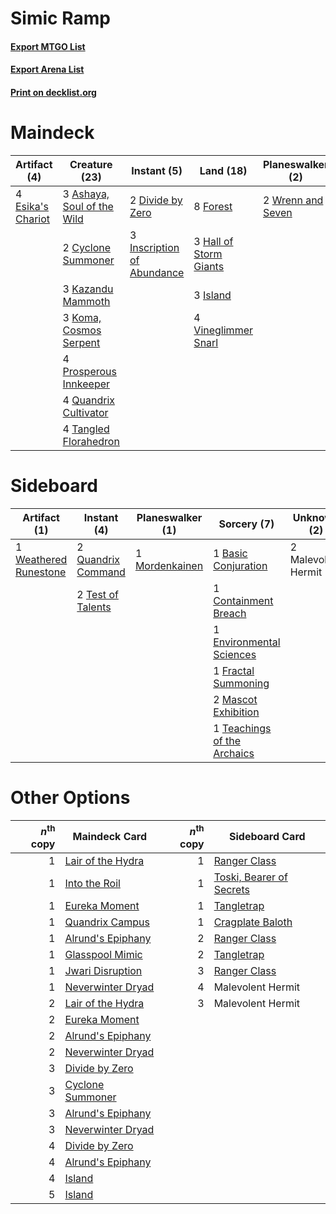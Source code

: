 # Simic Ramp

#### [Export MTGO List](../collection/Simic%20Ramp/Simic%20Ramp.txt)
#### [Export Arena List](../collection/Simic%20Ramp/Simic%20Ramp_arena.txt)
#### [Print on decklist.org](http://decklist.org/?deckmain=3%09Ashaya,%20Soul%20of%20the%20Wild%0A4%09Barkchannel%20Pathway%0A2%09Cyclone%20Summoner%0A2%09Divide%20by%20Zero%0A4%09Esika's%20Chariot%0A2%09Field%20Trip%0A8%09Forest%0A3%09Hall%20of%20Storm%20Giants%0A3%09Inscription%20of%20Abundance%0A3%09Island%0A3%09Kazandu%20Mammoth%0A3%09Koma,%20Cosmos%20Serpent%0A4%09Prosperous%20Innkeeper%0A4%09Quandrix%20Cultivator%0A2%09Sea%20Gate%20Restoration%0A4%09Tangled%20Florahedron%0A4%09Vineglimmer%20Snarl%0A2%09Wrenn%20and%20Seven&deckside=1%09Basic%20Conjuration%0A1%09Containment%20Breach%0A1%09Environmental%20Sciences%0A1%09Fractal%20Summoning%0A2%09Malevolent%20Hermit%0A2%09Mascot%20Exhibition%0A1%09Mordenkainen%0A2%09Quandrix%20Command%0A1%09Teachings%20of%20the%20Archaics%0A2%09Test%20of%20Talents%0A1%09Weathered%20Runestone)
# Maindeck

|                                        Artifact (4)                                        |                                            Creature (23)                                            |                                             Instant (5)                                             |                                            Land (18)                                            |                                      Planeswalker (2)                                      |                                           Sorcery (4)                                           |     Unknown (4)     |
|--------------------------------------------------------------------------------------------|-----------------------------------------------------------------------------------------------------|-----------------------------------------------------------------------------------------------------|-------------------------------------------------------------------------------------------------|--------------------------------------------------------------------------------------------|-------------------------------------------------------------------------------------------------|---------------------|
|4 [Esika's Chariot](http://gatherer.wizards.com/Pages/Card/Details.aspx?multiverseid=503783)|3 [Ashaya, Soul of the Wild](http://gatherer.wizards.com/Pages/Card/Details.aspx?multiverseid=491824)|2 [Divide by Zero](http://gatherer.wizards.com/Pages/Card/Details.aspx?multiverseid=513518)          |8 [Forest](http://gatherer.wizards.com/Pages/Card/Details.aspx?multiverseid=439860)              |2 [Wrenn and Seven](http://gatherer.wizards.com/Pages/Card/Details.aspx?multiverseid=534999)|2 [Field Trip](http://gatherer.wizards.com/Pages/Card/Details.aspx?multiverseid=513608)          |4 Barkchannel Pathway|
|                                                                                            |2 [Cyclone Summoner](http://gatherer.wizards.com/Pages/Card/Details.aspx?multiverseid=503660)        |3 [Inscription of Abundance](http://gatherer.wizards.com/Pages/Card/Details.aspx?multiverseid=491832)|3 [Hall of Storm Giants](http://gatherer.wizards.com/Pages/Card/Details.aspx?multiverseid=527544)|                                                                                            |2 [Sea Gate Restoration](http://gatherer.wizards.com/Pages/Card/Details.aspx?multiverseid=491706)|                     |
|                                                                                            |3 [Kazandu Mammoth](http://gatherer.wizards.com/Pages/Card/Details.aspx?multiverseid=491835)         |                                                                                                     |3 [Island](http://gatherer.wizards.com/Pages/Card/Details.aspx?multiverseid=439857)              |                                                                                            |                                                                                                 |                     |
|                                                                                            |3 [Koma, Cosmos Serpent](http://gatherer.wizards.com/Pages/Card/Details.aspx?multiverseid=503837)    |                                                                                                     |4 [Vineglimmer Snarl](http://gatherer.wizards.com/Pages/Card/Details.aspx?multiverseid=513766)   |                                                                                            |                                                                                                 |                     |
|                                                                                            |4 [Prosperous Innkeeper](http://gatherer.wizards.com/Pages/Card/Details.aspx?multiverseid=527487)    |                                                                                                     |                                                                                                 |                                                                                            |                                                                                                 |                     |
|                                                                                            |4 [Quandrix Cultivator](http://gatherer.wizards.com/Pages/Card/Details.aspx?multiverseid=513710)     |                                                                                                     |                                                                                                 |                                                                                            |                                                                                                 |                     |
|                                                                                            |4 [Tangled Florahedron](http://gatherer.wizards.com/Pages/Card/Details.aspx?multiverseid=491859)     |                                                                                                     |                                                                                                 |                                                                                            |                                                                                                 |                     |


# Sideboard

|                                          Artifact (1)                                          |                                         Instant (4)                                         |                                    Planeswalker (1)                                     |                                             Sorcery (7)                                              |    Unknown (2)    |
|------------------------------------------------------------------------------------------------|---------------------------------------------------------------------------------------------|-----------------------------------------------------------------------------------------|------------------------------------------------------------------------------------------------------|-------------------|
|1 [Weathered Runestone](http://gatherer.wizards.com/Pages/Card/Details.aspx?multiverseid=503863)|2 [Quandrix Command](http://gatherer.wizards.com/Pages/Card/Details.aspx?multiverseid=513709)|1 [Mordenkainen](http://gatherer.wizards.com/Pages/Card/Details.aspx?multiverseid=527351)|1 [Basic Conjuration](http://gatherer.wizards.com/Pages/Card/Details.aspx?multiverseid=513597)        |2 Malevolent Hermit|
|                                                                                                |2 [Test of Talents](http://gatherer.wizards.com/Pages/Card/Details.aspx?multiverseid=513536) |                                                                                         |1 [Containment Breach](http://gatherer.wizards.com/Pages/Card/Details.aspx?multiverseid=513602)       |                   |
|                                                                                                |                                                                                             |                                                                                         |1 [Environmental Sciences](http://gatherer.wizards.com/Pages/Card/Details.aspx?multiverseid=513477)   |                   |
|                                                                                                |                                                                                             |                                                                                         |1 [Fractal Summoning](http://gatherer.wizards.com/Pages/Card/Details.aspx?multiverseid=513679)        |                   |
|                                                                                                |                                                                                             |                                                                                         |2 [Mascot Exhibition](http://gatherer.wizards.com/Pages/Card/Details.aspx?multiverseid=513481)        |                   |
|                                                                                                |                                                                                             |                                                                                         |1 [Teachings of the Archaics](http://gatherer.wizards.com/Pages/Card/Details.aspx?multiverseid=513534)|                   |


# Other Options

|*n*<sup>th</sup> copy|                                       Maindeck Card                                        |*n*<sup>th</sup> copy|                                          Sideboard Card                                           |
|--------------------:|--------------------------------------------------------------------------------------------|--------------------:|---------------------------------------------------------------------------------------------------|
|                    1|[Lair of the Hydra](http://gatherer.wizards.com/Pages/Card/Details.aspx?multiverseid=527546)|                    1|[Ranger Class](http://gatherer.wizards.com/Pages/Card/Details.aspx?multiverseid=527489)            |
|                    1|[Into the Roil](http://gatherer.wizards.com/Pages/Card/Details.aspx?multiverseid=389560)    |                    1|[Toski, Bearer of Secrets](http://gatherer.wizards.com/Pages/Card/Details.aspx?multiverseid=503813)|
|                    1|[Eureka Moment](http://gatherer.wizards.com/Pages/Card/Details.aspx?multiverseid=513676)    |                    1|[Tangletrap](http://gatherer.wizards.com/Pages/Card/Details.aspx?multiverseid=513622)              |
|                    1|[Quandrix Campus](http://gatherer.wizards.com/Pages/Card/Details.aspx?multiverseid=513763)  |                    1|[Cragplate Baloth](http://gatherer.wizards.com/Pages/Card/Details.aspx?multiverseid=491829)        |
|                    1|[Alrund's Epiphany](http://gatherer.wizards.com/Pages/Card/Details.aspx?multiverseid=503648)|                    2|[Ranger Class](http://gatherer.wizards.com/Pages/Card/Details.aspx?multiverseid=527489)            |
|                    1|[Glasspool Mimic](http://gatherer.wizards.com/Pages/Card/Details.aspx?multiverseid=491688)  |                    2|[Tangletrap](http://gatherer.wizards.com/Pages/Card/Details.aspx?multiverseid=513622)              |
|                    1|[Jwari Disruption](http://gatherer.wizards.com/Pages/Card/Details.aspx?multiverseid=491693) |                    3|[Ranger Class](http://gatherer.wizards.com/Pages/Card/Details.aspx?multiverseid=527489)            |
|                    1|[Neverwinter Dryad](http://gatherer.wizards.com/Pages/Card/Details.aspx?multiverseid=527482)|                    4|Malevolent Hermit                                                                                  |
|                    2|[Lair of the Hydra](http://gatherer.wizards.com/Pages/Card/Details.aspx?multiverseid=527546)|                    3|Malevolent Hermit                                                                                  |
|                    2|[Eureka Moment](http://gatherer.wizards.com/Pages/Card/Details.aspx?multiverseid=513676)    |                     |                                                                                                   |
|                    2|[Alrund's Epiphany](http://gatherer.wizards.com/Pages/Card/Details.aspx?multiverseid=503648)|                     |                                                                                                   |
|                    2|[Neverwinter Dryad](http://gatherer.wizards.com/Pages/Card/Details.aspx?multiverseid=527482)|                     |                                                                                                   |
|                    3|[Divide by Zero](http://gatherer.wizards.com/Pages/Card/Details.aspx?multiverseid=513518)   |                     |                                                                                                   |
|                    3|[Cyclone Summoner](http://gatherer.wizards.com/Pages/Card/Details.aspx?multiverseid=503660) |                     |                                                                                                   |
|                    3|[Alrund's Epiphany](http://gatherer.wizards.com/Pages/Card/Details.aspx?multiverseid=503648)|                     |                                                                                                   |
|                    3|[Neverwinter Dryad](http://gatherer.wizards.com/Pages/Card/Details.aspx?multiverseid=527482)|                     |                                                                                                   |
|                    4|[Divide by Zero](http://gatherer.wizards.com/Pages/Card/Details.aspx?multiverseid=513518)   |                     |                                                                                                   |
|                    4|[Alrund's Epiphany](http://gatherer.wizards.com/Pages/Card/Details.aspx?multiverseid=503648)|                     |                                                                                                   |
|                    4|[Island](http://gatherer.wizards.com/Pages/Card/Details.aspx?multiverseid=439857)           |                     |                                                                                                   |
|                    5|[Island](http://gatherer.wizards.com/Pages/Card/Details.aspx?multiverseid=439857)           |                     |                                                                                                   |

